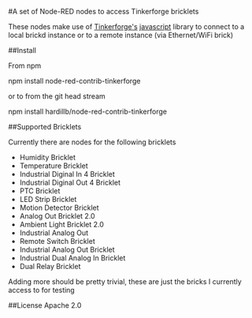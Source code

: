 #A set of Node-RED nodes to access Tinkerforge bricklets

These nodes make use of [Tinkerforge's][1] [javascript][2] library to connect 
to a local brickd instance or to a remote instance (via Ethernet/WiFi brick)

##Install

From npm

npm install node-red-contrib-tinkerforge

or to from the git head stream

npm install hardillb/node-red-contrib-tinkerforge

##Supported Bricklets

Currently there are nodes for the following bricklets

 - Humidity Bricklet
 - Temperature Bricklet
 - Industrial Diginal In 4 Bricklet
 - Industrial Diginal Out 4 Bricklet
 - PTC Bricklet
 - LED Strip Bricklet
 - Motion Detector Bricklet
 - Analog Out Bricklet 2.0
 - Ambient Light Bricklet 2.0
 - Industrial Analog Out
 - Remote Switch Bricklet
 - Industrial Analog Out Bricklet
 - Industrial Dual Analog In Bricklet
 - Dual Relay Bricklet

Adding more should be pretty trivial, these are just the bricks I currently 
access to for testing

##License
Apache 2.0


 [1]:http://www.tinkerforge.com/en
 [2]:http://www.tinkerforge.com/en/doc/index.html#/software-javascript-open
